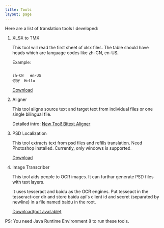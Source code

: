 ```yaml
---
title: Tools
layout: page
---
```


Here are a list of translation tools I developed:


1. XLSX to TMX

	This tool will read the first sheet of xlsx files. The table should have heads which are language codes like zh-CN, en-US.

	Example:

	```

	zh-CN	en-US
	你好	Hello
	```
	
	[Download](https://github.com/xulihang/Translation-Tools/releases/download/v1.0/XLSXToTMX.jar)
	
2. Aligner

	This tool aligns source text and target text from individual files or one single bilingual file.

	Detailed intro: [New Tool! Bitext Aligner](/new-tool-bitext-aligner/)
	

3. PSD Localization

	This tool extracts text from psd files and refills translation. Need Photoshop installed. Currently, only windows is supported.

	[Download](https://github.com/xulihang/Translation-Tools/releases/download/v1.1/PSDLocalization.zip)
	
4. Image Transcriber

	This tool aids people to OCR images. It can furthur generate PSD files with text layers.
	
	It uses tesseract and baidu as the OCR engines. Put tesseact in the tesseract-ocr dir and store baidu api's client id and secret (separated by newline) in a file named baidu in the root. 	
	
	[Download(not available)](https://github.com/xulihang/ImageTranscriber/releases/download/v1.1/ImageTranscriber.zip)
	
	
PS: You need Java Runtime Environment 8 to run these tools.

